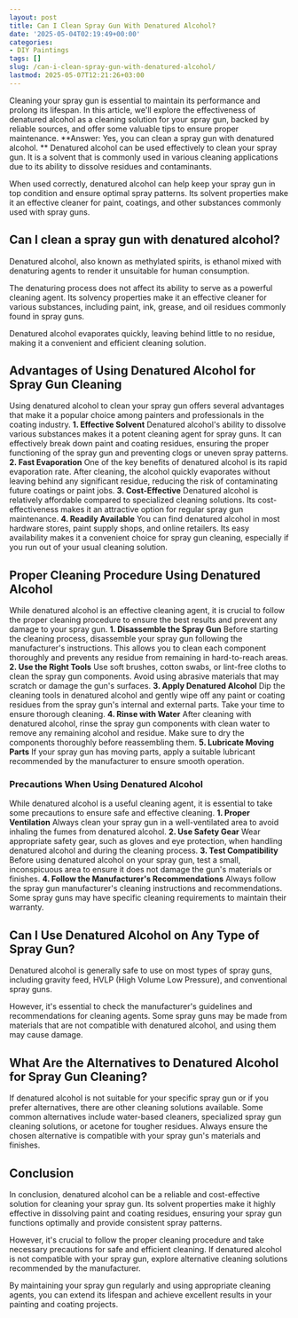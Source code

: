 ```yaml
---
layout: post
title: Can I Clean Spray Gun With Denatured Alcohol?
date: '2025-05-04T02:19:49+00:00'
categories:
- DIY Paintings
tags: []
slug: /can-i-clean-spray-gun-with-denatured-alcohol/
lastmod: 2025-05-07T12:21:26+03:00
---
```


Cleaning your spray gun is essential to maintain its performance and prolong its lifespan. In this article, we'll explore the effectiveness of denatured alcohol as a cleaning solution for your spray gun, backed by reliable sources, and offer some valuable tips to ensure proper maintenance.
**Answer: Yes, you can clean a spray gun with denatured alcohol. **
Denatured alcohol can be used effectively to clean your spray gun. It is a solvent that is commonly used in various cleaning applications due to its ability to dissolve residues and contaminants.

When used correctly, denatured alcohol can help keep your spray gun in top condition and ensure optimal spray patterns. Its solvent properties make it an effective cleaner for paint, coatings, and other substances commonly used with spray guns.
## Can I clean a spray gun with denatured alcohol?
Denatured alcohol, also known as methylated spirits, is ethanol mixed with denaturing agents to render it unsuitable for human consumption.

The denaturing process does not affect its ability to serve as a powerful cleaning agent. Its solvency properties make it an effective cleaner for various substances, including paint, ink, grease, and oil residues commonly found in spray guns.

Denatured alcohol evaporates quickly, leaving behind little to no residue, making it a convenient and efficient cleaning solution.
## **Advantages of Using Denatured Alcohol for Spray Gun Cleaning**
Using denatured alcohol to clean your spray gun offers several advantages that make it a popular choice among painters and professionals in the coating industry.
**1. Effective Solvent**
Denatured alcohol's ability to dissolve various substances makes it a potent cleaning agent for spray guns. It can effectively break down paint and coating residues, ensuring the proper functioning of the spray gun and preventing clogs or uneven spray patterns.
**2. Fast Evaporation**
One of the key benefits of denatured alcohol is its rapid evaporation rate. After cleaning, the alcohol quickly evaporates without leaving behind any significant residue, reducing the risk of contaminating future coatings or paint jobs.
**3. Cost-Effective**
Denatured alcohol is relatively affordable compared to specialized cleaning solutions. Its cost-effectiveness makes it an attractive option for regular spray gun maintenance.
**4. Readily Available**
You can find denatured alcohol in most hardware stores, paint supply shops, and online retailers. Its easy availability makes it a convenient choice for spray gun cleaning, especially if you run out of your usual cleaning solution.
## **Proper Cleaning Procedure Using Denatured Alcohol**
While denatured alcohol is an effective cleaning agent, it is crucial to follow the proper cleaning procedure to ensure the best results and prevent any damage to your spray gun.
**1. Disassemble the Spray Gun**
Before starting the cleaning process, disassemble your spray gun following the manufacturer's instructions. This allows you to clean each component thoroughly and prevents any residue from remaining in hard-to-reach areas.
**2. Use the Right Tools**
Use soft brushes, cotton swabs, or lint-free cloths to clean the spray gun components. Avoid using abrasive materials that may scratch or damage the gun's surfaces.
**3. Apply Denatured Alcohol**
Dip the cleaning tools in denatured alcohol and gently wipe off any paint or coating residues from the spray gun's internal and external parts. Take your time to ensure thorough cleaning.
**4. Rinse with Water**
After cleaning with denatured alcohol, rinse the spray gun components with clean water to remove any remaining alcohol and residue. Make sure to dry the components thoroughly before reassembling them.
**5. Lubricate Moving Parts**
If your spray gun has moving parts, apply a suitable lubricant recommended by the manufacturer to ensure smooth operation.
### **Precautions When Using Denatured Alcohol**
While denatured alcohol is a useful cleaning agent, it is essential to take some precautions to ensure safe and effective cleaning.
**1. Proper Ventilation**
Always clean your spray gun in a well-ventilated area to avoid inhaling the fumes from denatured alcohol.
**2. Use Safety Gear**
Wear appropriate safety gear, such as gloves and eye protection, when handling denatured alcohol and during the cleaning process.
**3. Test Compatibility**
Before using denatured alcohol on your spray gun, test a small, inconspicuous area to ensure it does not damage the gun's materials or finishes.
**4. Follow the Manufacturer's Recommendations**
Always follow the spray gun manufacturer's cleaning instructions and recommendations. Some spray guns may have specific cleaning requirements to maintain their warranty.
## **Can I Use Denatured Alcohol on Any Type of Spray Gun?**
Denatured alcohol is generally safe to use on most types of spray guns, including gravity feed, HVLP (High Volume Low Pressure), and conventional spray guns.

However, it's essential to check the manufacturer's guidelines and recommendations for cleaning agents. Some spray guns may be made from materials that are not compatible with denatured alcohol, and using them may cause damage.
## **What Are the Alternatives to Denatured Alcohol for Spray Gun Cleaning?**
If denatured alcohol is not suitable for your specific spray gun or if you prefer alternatives, there are other cleaning solutions available. Some common alternatives include water-based cleaners, specialized spray gun cleaning solutions, or acetone for tougher residues. Always ensure the chosen alternative is compatible with your spray gun's materials and finishes.
## **Conclusion**
In conclusion, denatured alcohol can be a reliable and cost-effective solution for cleaning your spray gun. Its solvent properties make it highly effective in dissolving paint and coating residues, ensuring your spray gun functions optimally and provide consistent spray patterns.

However, it's crucial to follow the proper cleaning procedure and take necessary precautions for safe and efficient cleaning. If denatured alcohol is not compatible with your spray gun, explore alternative cleaning solutions recommended by the manufacturer.

By maintaining your spray gun regularly and using appropriate cleaning agents, you can extend its lifespan and achieve excellent results in your painting and coating projects.
